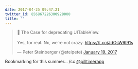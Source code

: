 ```yaml
---
date: 2017-04-25 09:47:21
twitter_id: 856867226300928000
title: ''
---
```


<blockquote class="twitter-tweet"><p lang="en" dir="ltr">📣 The Case for deprecating UITableView.<br><br>Yes, for real. No, we’re not crazy. <a href="https://t.co/JdOsW6I91s">https://t.co/JdOsW6I91s</a></p>&mdash; Peter Steinberger (@steipete) <a href="https://twitter.com/steipete/status/822147871881461760?ref_src=twsrc%5Etfw">January 19, 2017</a></blockquote>
<script async src="https://platform.twitter.com/widgets.js" charset="utf-8"></script>

Bookmarking for this summer… /cc [@pilltimerapp](https://twitter.com/pilltimerapp)

